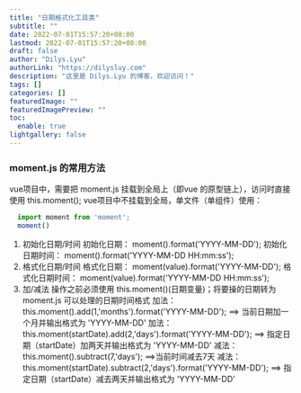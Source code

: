```yaml
---
title: "日期格式化工具类"
subtitle: ""
date: 2022-07-01T15:57:20+08:00
lastmod: 2022-07-01T15:57:20+08:00
draft: false
author: "Dilys.Lyu"
authorLink: "https://dilysluy.com"
description: "这里是 Dilys.Lyu 的博客，欢迎访问！"
tags: []
categories: []
featuredImage: ""
featuredImagePreview: ""
toc:
  enable: true
lightgallery: false
---
```

### moment.js 的常用方法

vue项目中，需要把 moment.js 挂载到全局上（即vue 的原型链上），访问时直接使用 this.moment();
vue项目中不挂载到全局，单文件（单组件）使用：

```javascript
  import moment from 'moment';
  moment()
```

1. 初始化日期/时间
初始化日期： moment().format('YYYY-MM-DD');
初始化日期时间： moment().format('YYYY-MM-DD HH:mm:ss');
2. 格式化日期/时间
格式化日期： moment(value).format('YYYY-MM-DD');
格式化日期时间： moment(value).format('YYYY-MM-DD HH:mm:ss');
3. 加/减法 操作之前必须使用 this.moment()(日期变量)；将要操的日期转为 moment.js 可以处理的日期时间格式
加法： this.moment().add(1,'months').format('YYYY-MM-DD'); ==> 当前日期加一个月并输出格式为 'YYYY-MM-DD'
加法： this.moment(startDate).add(2,'days').format('YYYY-MM-DD'); ==> 指定日期（startDate）加两天并输出格式为 'YYYY-MM-DD'
减法： this.moment().subtract(7,'days'); ==>当前时间减去7天
减法： this.moment(startDate).subtract(2,'days').format('YYYY-MM-DD'); ==> 指定日期（startDate）减去两天并输出格式为 'YYYY-MM-DD'
